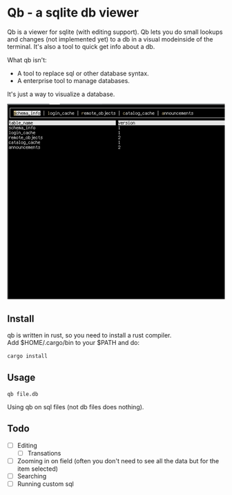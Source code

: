 # Qb - a sqlite db viewer

Qb is a viewer for sqlite (with editing support).
Qb lets you do small lookups and changes (not implemented yet) to a db in a visual modeinside of the terminal. 
It's also a tool to quick get info about a db. 

What qb isn't:
- A tool to replace sql or other database syntax. 
- A enterprise tool to manage databases.

It's just a way to visualize a database.

![Picture of qb](./shot.png)

## Install
qb is written in rust, so you need to install a rust compiler.  
Add $HOME/.cargo/bin to your $PATH and do:  

	cargo install

## Usage
	qb file.db

Using qb on sql files (not db files does nothing).

## Todo
- [ ] Editing
	- [ ] Transations
- [ ] Zooming in on field (often you don't need to see all the data but for the item selected)
- [ ] Searching
- [ ] Running custom sql
